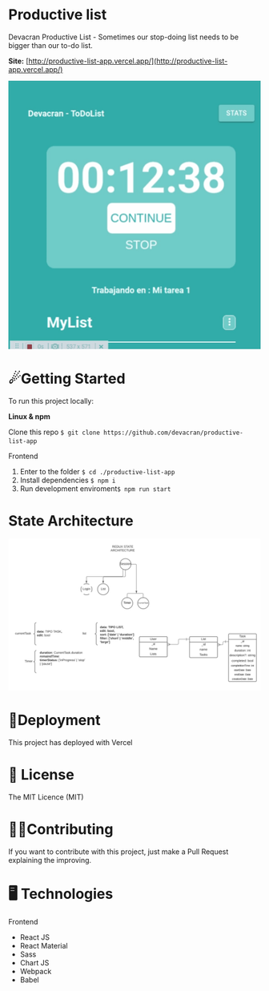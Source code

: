 # Productive list

Devacran Productive List - Sometimes our stop-doing list needs to be bigger than our to-do list.

**Site:** [http://productive-list-app.vercel.app/](http://productive-list-app.vercel.app/)

![public/captured_(8).gif](<public/captured_(8).gif>)

# ☄Getting Started

To run this project locally:

**Linux & npm**

Clone this repo `$ git clone https://github.com/devacran/productive-list-app`

Frontend

1. Enter to the folder `$ cd ./productive-list-app`
2. Install dependencies `$ npm i`
3. Run development enviroment`$ npm run start`

# State Architecture

![public/Diagrama_en_blanco_(1).svg](<public/Diagrama_en_blanco_(1).svg>)

# 🐬Deployment

This project has deployed with Vercel

# 📰 License

The MIT Licence (MIT)

# 👨‍🍳Contributing

If you want to contribute with this project, just make a Pull Request explaining the improving.

# 🖥 Technologies

Frontend

- React JS
- React Material
- Sass
- Chart JS
- Webpack
- Babel
